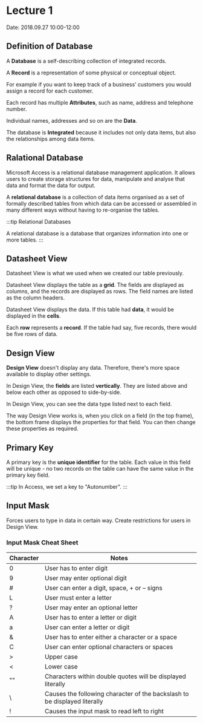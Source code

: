 # Lecture 1

Date: 2018.09.27 10:00-12:00

## Definition of Database

A **Database** is a self-describing collection of integrated records.

A **Record** is a representation of some physical or conceptual object.

For example if you want to keep track of a business’ customers you would assign a record for each customer.

Each record has multiple **Attributes**, such as name, address and telephone number.

Individual names, addresses and so on are the **Data**.

The database is **Integrated** because it includes not only data items, but also the relationships among data items.

## Ralational Database

Microsoft Access is a relational database management application. It allows users to create storage structures for data, manipulate and analyse that data and format the data for output.

A **relational database** is a collection of data items organised as a set of formally described tables from which data can be accessed or assembled in many different ways without having to re-organise the tables.

:::tip Relational Databases

A relational database is a database that organizes information into one or more tables.
:::

## Datasheet View

Datasheet View is what we used when we created our table previously.

Datasheet View displays the table as a **grid**. The fields are displayed as columns, and the records are displayed as rows. The field names are listed as the column headers.

Datasheet View displays the data. If this table had **data**, it would be displayed in the **cells**.

Each **row** represents a **record**. If the table had say, five records, there would be five rows of data.

## Design View

**Design View** doesn't display any data. Therefore, there's more space available to display other settings.

In Design View, the **fields** are listed **vertically**. They are listed above and below each other as opposed to side-by-side.

In Design View, you can see the data type listed next to each field.

The way Design View works is, when you click on a field (in the top frame), the bottom frame displays the properties for that field. You can then change these properties as required.

## Primary Key

A primary key is the **unique identifier** for the table. Each value in this field will be unique - no two records on the table can have the same value in the primary key field.

:::tip
In Access, we set a key to "Autonumber".
:::

## Input Mask

Forces users to type in data in certain way. Create restrictions for users in Design View.

### Input Mask Cheat Sheet
| Character | Notes                                                                     |
| --------- | ------------------------------------------------------------------------- |
| 0         | User has to enter digit                                                   |
| 9         | User may enter optional digit                                             |
| #         | User can enter a digit, space, + or – signs                               |
| L         | User must enter a letter                                                  |
| ?         | User may enter an optional letter                                         |
| A         | User has to enter a letter or digit                                       |
| a         | User can enter a letter or digit                                          |
| &         | User has to enter either a character or a space                           |
| C         | User can enter optional characters or spaces                              |
| >         | Upper case                                                                |
| <         | Lower case                                                                |
| ""        | Characters within double quotes will be displayed literally               |
| \         | Causes the following character of the backslash to be displayed literally |
| !         | Causes the input mask to read left to right                               |

